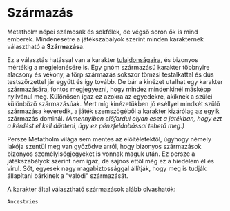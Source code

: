 # Származás

Metatholm népei számosak és sokfélék, de végső soron ők is mind emberek. Mindenesetre a játékszabályok szerint minden karakternek választható a **Származás**a.

Ez a választás hatással van a karakter [tulajdonságaira](character:abilities), és bizonyos mértékig a megjelenésére is. Egy gnóm származású karakter többnyire alacsony és vékony, a törp származás sokszor tömzsi testalkattal és dús testszőrzettel jár együtt és így tovább. De bár a kinézet utalhat egy karakter származására, fontos megjegyezni, hogy mindez mindenkinél másképp nyilvánul meg. Különösen igaz ez azokra az egyedekre, akiknek a szülei különböző származásúak. Mert míg kinézetükben jó eséllyel mindkét szülő származása keveredik, a játék szemszögéből a karakter kizárólag az egyik származás dominál. *(Amennyiben előfordul olyan eset a játékban, hogy ezt a kérdést el kell dönteni, úgy ez pénzfeldobással tehető meg.)*

Persze Metatholm világa sem mentes az előítéletektől, úgyhogy némely lakója szentül meg van győződve arról, hogy bizonyos származások bizonyos személyiségjegyeket is vonnak maguk után. Ez persze a játékszabályok szerint nem igaz, de sajnos ettől még ez a hiedelem él és virul. Sőt, egyesek nagy magabiztossággal állítják, hogy meg is tudják állapítani bárkinek a "valódi" származását.

A karakter által választható származások alább olvashatók:

`Ancestries`